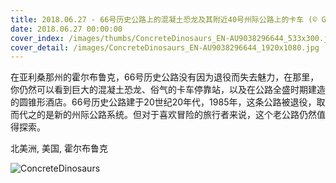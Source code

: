 ```yaml
---
title: 2018.06.27 - 66号历史公路上的混凝土恐龙及其附近40号州际公路上的卡车 (© Gary Warnimont/Alamy)
date: 2018.06.27 00:00:00
cover_index: /images/thumbs/ConcreteDinosaurs_EN-AU9038296644_533x300.jpg
cover_detail: /images/ConcreteDinosaurs_EN-AU9038296644_1920x1080.jpg
---
```


在亚利桑那州的霍尔布鲁克，66号历史公路没有因为退役而失去魅力，在那里，你仍然可以看到巨大的混凝土恐龙、俗气的卡车停靠站，以及在公路全盛时期建造的圆锥形酒店。66号历史公路建于20世纪20年代，1985年，这条公路被退役，取而代之的是新的州际公路系统。但对于喜欢冒险的旅行者来说，这个老公路仍然值得探索。

北美洲, 美国, 霍尔布鲁克

![ConcreteDinosaurs](/images/ConcreteDinosaurs_EN-AU9038296644_1920x1080.jpg)
